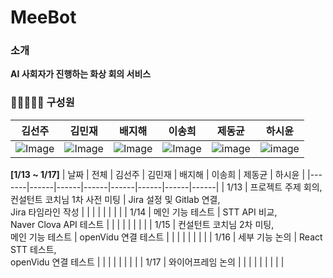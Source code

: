 # MeeBot


### 소개
<b>AI 사회자가 진행하는 화상 회의 서비스</b>

### 🙋🏻🙋🏻‍♀️ 구성원 

<center>

| 김선주 | 김민재 | 배지해 | 이송희 | 제동균 | 하시윤 |
|:---:|---|---|---|---|---|
|![Image](https://github.com/user-attachments/assets/d7a496c6-1df8-4621-a434-525f2ea21b3f)|![Image](https://github.com/user-attachments/assets/72c2b340-fd61-4aa4-80ea-8499f0644871)|![Image](https://github.com/user-attachments/assets/feb4f986-02da-4c21-9856-267184a11adf)|![Image](https://github.com/user-attachments/assets/4f27dd3f-98f5-4f64-a380-3850d05f54b4)|![image]()|![image]()|![image]()|

</center>

<b>[1/13 ~ 1/17]</b>
| 날짜  | 전체 | 김선주 | 김민재 | 배지해 | 이송희 | 제동균 | 하시윤 |
|-------|------|------|------|------|------|------|------|
| 1/13  | 프로젝트 주제 회의, <br> 컨설턴트 코치님 1차 사전 미팅 | Jira 설정 및 Gitlab 연결, <br> Jira 타임라인 작성 |  |  | | | | |  |
| 1/14  | 메인 기능 테스트 | STT API 비교, <br> Naver Clova API 테스트 |  |  | | | | |  |
| 1/15  | 컨설턴트 코치님 2차 미팅,<br> 메인 기능 테스트 | openVidu 연결 테스트 |  |  | | | | |  |
| 1/16  | 세부 기능 논의 | React STT 테스트, <br> openVidu 연결 테스트 |  |  | | | | |  |
| 1/17  | 와이어프레임 논의 |  |  |  | | | | |  |
